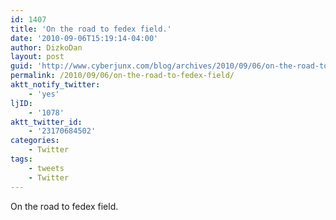 ```yaml
---
id: 1407
title: 'On the road to fedex field.'
date: '2010-09-06T15:19:14-04:00'
author: DizkoDan
layout: post
guid: 'http://www.cyberjunx.com/blog/archives/2010/09/06/on-the-road-to-fedex-field/'
permalink: /2010/09/06/on-the-road-to-fedex-field/
aktt_notify_twitter:
    - 'yes'
ljID:
    - '1078'
aktt_twitter_id:
    - '23170684502'
categories:
    - Twitter
tags:
    - tweets
    - Twitter
---
```


On the road to fedex field.